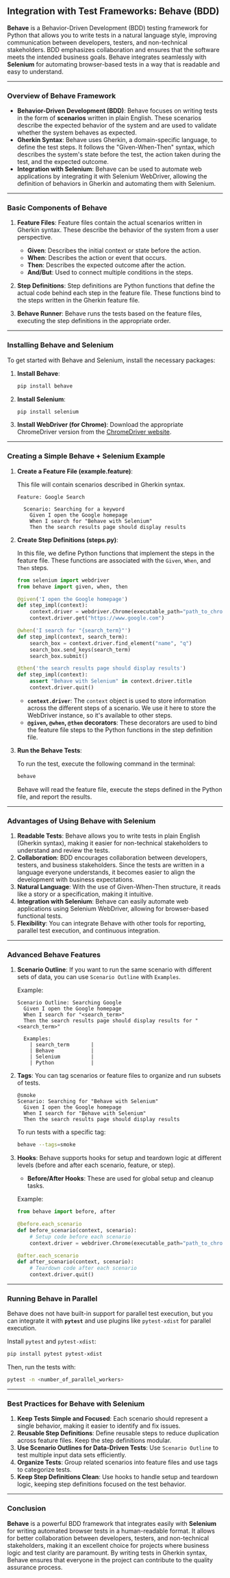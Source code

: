 ## **Integration with Test Frameworks: Behave (BDD)**

**Behave** is a Behavior-Driven Development (BDD) testing framework for Python that allows you to write tests in a natural language style, improving communication between developers, testers, and non-technical stakeholders. BDD emphasizes collaboration and ensures that the software meets the intended business goals. Behave integrates seamlessly with **Selenium** for automating browser-based tests in a way that is readable and easy to understand.

---

### **Overview of Behave Framework**

- **Behavior-Driven Development (BDD)**: Behave focuses on writing tests in the form of **scenarios** written in plain English. These scenarios describe the expected behavior of the system and are used to validate whether the system behaves as expected.
- **Gherkin Syntax**: Behave uses Gherkin, a domain-specific language, to define the test steps. It follows the "Given-When-Then" syntax, which describes the system's state before the test, the action taken during the test, and the expected outcome.
- **Integration with Selenium**: Behave can be used to automate web applications by integrating it with Selenium WebDriver, allowing the definition of behaviors in Gherkin and automating them with Selenium.

---

### **Basic Components of Behave**

1. **Feature Files**: Feature files contain the actual scenarios written in Gherkin syntax. These describe the behavior of the system from a user perspective.
   - **Given**: Describes the initial context or state before the action.
   - **When**: Describes the action or event that occurs.
   - **Then**: Describes the expected outcome after the action.
   - **And/But**: Used to connect multiple conditions in the steps.

2. **Step Definitions**: Step definitions are Python functions that define the actual code behind each step in the feature file. These functions bind to the steps written in the Gherkin feature file.

3. **Behave Runner**: Behave runs the tests based on the feature files, executing the step definitions in the appropriate order.

---

### **Installing Behave and Selenium**

To get started with Behave and Selenium, install the necessary packages:

1. **Install Behave**:
   ```bash
   pip install behave
   ```

2. **Install Selenium**:
   ```bash
   pip install selenium
   ```

3. **Install WebDriver (for Chrome)**:
   Download the appropriate ChromeDriver version from the [ChromeDriver website](https://sites.google.com/a/chromium.org/chromedriver/).

---

### **Creating a Simple Behave + Selenium Example**

1. **Create a Feature File (example.feature)**:
   
   This file will contain scenarios described in Gherkin syntax.

   ```gherkin
   Feature: Google Search

     Scenario: Searching for a keyword
       Given I open the Google homepage
       When I search for "Behave with Selenium"
       Then the search results page should display results
   ```

2. **Create Step Definitions (steps.py)**:
   
   In this file, we define Python functions that implement the steps in the feature file. These functions are associated with the `Given`, `When`, and `Then` steps.

   ```python
   from selenium import webdriver
   from behave import given, when, then

   @given('I open the Google homepage')
   def step_impl(context):
       context.driver = webdriver.Chrome(executable_path="path_to_chromedriver")
       context.driver.get("https://www.google.com")

   @when('I search for "{search_term}"')
   def step_impl(context, search_term):
       search_box = context.driver.find_element("name", "q")
       search_box.send_keys(search_term)
       search_box.submit()

   @then('the search results page should display results')
   def step_impl(context):
       assert "Behave with Selenium" in context.driver.title
       context.driver.quit()
   ```

   - **`context.driver`**: The `context` object is used to store information across the different steps of a scenario. We use it here to store the WebDriver instance, so it's available to other steps.
   - **`@given`, `@when`, `@then` decorators**: These decorators are used to bind the feature file steps to the Python functions in the step definition file.

3. **Run the Behave Tests**:
   
   To run the test, execute the following command in the terminal:

   ```bash
   behave
   ```

   Behave will read the feature file, execute the steps defined in the Python file, and report the results.

---

### **Advantages of Using Behave with Selenium**

1. **Readable Tests**: Behave allows you to write tests in plain English (Gherkin syntax), making it easier for non-technical stakeholders to understand and review the tests.
2. **Collaboration**: BDD encourages collaboration between developers, testers, and business stakeholders. Since the tests are written in a language everyone understands, it becomes easier to align the development with business expectations.
3. **Natural Language**: With the use of Given-When-Then structure, it reads like a story or a specification, making it intuitive.
4. **Integration with Selenium**: Behave can easily automate web applications using Selenium WebDriver, allowing for browser-based functional tests.
5. **Flexibility**: You can integrate Behave with other tools for reporting, parallel test execution, and continuous integration.

---

### **Advanced Behave Features**

1. **Scenario Outline**: If you want to run the same scenario with different sets of data, you can use `Scenario Outline` with `Examples`.

   Example:
   ```gherkin
   Scenario Outline: Searching Google
     Given I open the Google homepage
     When I search for "<search_term>"
     Then the search results page should display results for "<search_term>"

     Examples:
       | search_term       |
       | Behave            |
       | Selenium          |
       | Python            |
   ```

2. **Tags**: You can tag scenarios or feature files to organize and run subsets of tests.
   ```gherkin
   @smoke
   Scenario: Searching for "Behave with Selenium"
     Given I open the Google homepage
     When I search for "Behave with Selenium"
     Then the search results page should display results
   ```

   To run tests with a specific tag:
   ```bash
   behave --tags=smoke
   ```

3. **Hooks**: Behave supports hooks for setup and teardown logic at different levels (before and after each scenario, feature, or step).
   - **Before/After Hooks**: These are used for global setup and cleanup tasks.

   Example:
   ```python
   from behave import before, after

   @before.each_scenario
   def before_scenario(context, scenario):
       # Setup code before each scenario
       context.driver = webdriver.Chrome(executable_path="path_to_chromedriver")

   @after.each_scenario
   def after_scenario(context, scenario):
       # Teardown code after each scenario
       context.driver.quit()
   ```

---

### **Running Behave in Parallel**

Behave does not have built-in support for parallel test execution, but you can integrate it with **`pytest`** and use plugins like `pytest-xdist` for parallel execution.

Install `pytest` and `pytest-xdist`:

```bash
pip install pytest pytest-xdist
```

Then, run the tests with:

```bash
pytest -n <number_of_parallel_workers>
```

---

### **Best Practices for Behave with Selenium**

1. **Keep Tests Simple and Focused**: Each scenario should represent a single behavior, making it easier to identify and fix issues.
2. **Reusable Step Definitions**: Define reusable steps to reduce duplication across feature files. Keep the step definitions modular.
3. **Use Scenario Outlines for Data-Driven Tests**: Use `Scenario Outline` to test multiple input data sets efficiently.
4. **Organize Tests**: Group related scenarios into feature files and use tags to categorize tests.
5. **Keep Step Definitions Clean**: Use hooks to handle setup and teardown logic, keeping step definitions focused on the test behavior.

---

### **Conclusion**

**Behave** is a powerful BDD framework that integrates easily with **Selenium** for writing automated browser tests in a human-readable format. It allows for better collaboration between developers, testers, and non-technical stakeholders, making it an excellent choice for projects where business logic and test clarity are paramount. By writing tests in Gherkin syntax, Behave ensures that everyone in the project can contribute to the quality assurance process.

